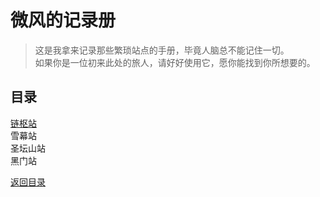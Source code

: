 # 微风的记录册
>这是我拿来记录那些繁琐站点的手册，毕竟人脑总不能记住一切。  
如果你是一位初来此处的旅人，请好好使用它，愿你能找到你所想要的。  


## 目录
[链枢站](链枢站.md)  
雪幕站  
圣坛山站  
黑门站  




[返回目录](界下列车网络_目录.md)